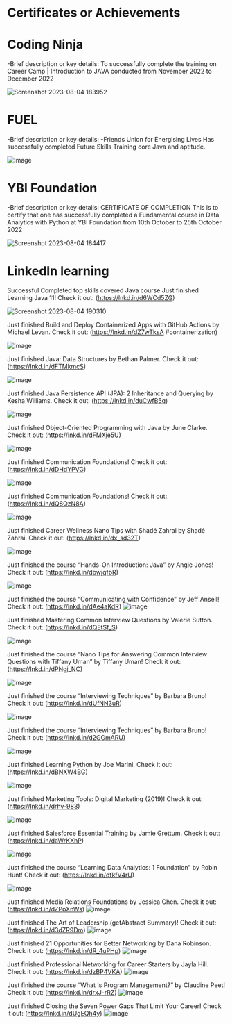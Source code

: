 # Certificates or Achievements

# Coding Ninja
-Brief description or key details:
To successfully complete the training on
Career Camp | Introduction to JAVA
conducted from November 2022 to December 2022

![Screenshot 2023-08-04 183952](https://github.com/OpAbhiG/Certificates-or-Achievements/assets/110295591/3c5cbddc-cd13-428b-84af-49b8c5ee2acf)

# FUEL
-Brief description or key details:
-Friends Union for Energising Lives
Has successfully completed Future Skills Training core Java and aptitude.

![image](https://github.com/OpAbhiG/Certificates-or-Achievements/assets/110295591/32699a0c-9c58-4827-8a85-de44d349fb13)


  # YBI Foundation
-Brief description or key details:
CERTIFICATE OF COMPLETION This is to certify that one has successfully completed a Fundamental course in Data Analytics with Python at YBI Foundation from 10th October to 25th October 2022

![Screenshot 2023-08-04 184417](https://github.com/OpAbhiG/Certificates-or-Achievements/assets/110295591/91997794-41fb-4d1c-be98-8e77a2732874)


# LinkedIn learning 
Successful Completed top skills covered Java course
Just finished Learning Java 11! Check it out: (https://lnkd.in/d6WCd5ZG)

![Screenshot 2023-08-04 190310](https://github.com/OpAbhiG/Certificates-or-Achievements/assets/110295591/726bde4c-9a2f-49db-93d6-d81362626bd8)

Just finished Build and Deploy Containerized Apps with GitHub Actions by Michael Levan. 
Check it out: (https://lnkd.in/dZ7wTksA #containerization)

![image](https://github.com/OpAbhiG/Certificates-or-Achievements/assets/110295591/bf8cbf35-b7c0-469e-add9-73a7c705206d)

Just finished Java: Data Structures by Bethan Palmer. 
Check it out: (https://lnkd.in/dFTMkmcS)

![image](https://github.com/OpAbhiG/Certificates-or-Achievements/assets/110295591/0eff3ec7-5f79-41ff-bdae-1777ba983446)

Just finished Java Persistence API (JPA): 2 Inheritance and Querying by Kesha Williams. 
Check it out: (https://lnkd.in/duCwfB5q)

![image](https://github.com/OpAbhiG/Certificates-or-Achievements/assets/110295591/d5cc534d-a4ee-436c-b476-9989d425804f)

Just finished Object-Oriented Programming with Java by June Clarke. 
Check it out: (https://lnkd.in/dFMXje5U)

![image](https://github.com/OpAbhiG/Certificates-or-Achievements/assets/110295591/5b4c0a5d-bbbe-4269-932a-fa75c98fe901)

Just finished Communication Foundations! 
Check it out: (https://lnkd.in/dDHdYPVG)

![image](https://github.com/OpAbhiG/Certificates-or-Achievements/assets/110295591/f8764f47-c8fa-4350-856c-c5517dfcdc41)

Just finished Communication Foundations! 
Check it out: (https://lnkd.in/dQ8QzN8A)

![image](https://github.com/OpAbhiG/Certificates-or-Achievements/assets/110295591/833c3787-3668-4010-b685-88f82f3113e3)

Just finished Career Wellness Nano Tips with Shadé Zahrai by Shadé Zahrai. 
Check it out: (https://lnkd.in/dx_sd32T)

![image](https://github.com/OpAbhiG/Certificates-or-Achievements/assets/110295591/c544add9-d7a4-4c97-aebd-47ff0ce0a2c2)

Just finished the course “Hands-On Introduction: Java” by Angie Jones! 
Check it out: (https://lnkd.in/dbwjqfbR)

![image](https://github.com/OpAbhiG/Certificates-or-Achievements/assets/110295591/7f028680-1bb6-469a-b97e-804f557f6420)

Just finished the course “Communicating with Confidence” by Jeff Ansell! 
Check it out: (https://lnkd.in/dAe4aKdR)
![image](https://github.com/OpAbhiG/Certificates-or-Achievements/assets/110295591/cddf8487-3326-41d8-8081-4aca782a7175)

Just finished Mastering Common Interview Questions by Valerie Sutton. 
Check it out: (https://lnkd.in/dQEtSf_S)

![image](https://github.com/OpAbhiG/Certificates-or-Achievements/assets/110295591/efbe47b6-6709-4b36-8d3e-6b175461c71c)

Just finished the course “Nano Tips for Answering Common Interview Questions with Tiffany Uman” by Tiffany Uman! 
Check it out: (https://lnkd.in/dPNgj_NC)

![image](https://github.com/OpAbhiG/Certificates-or-Achievements/assets/110295591/de474e5a-11bb-41be-88dd-5da8928c72b9)

Just finished the course “Interviewing Techniques” by Barbara Bruno! 
Check it out: (https://lnkd.in/dUfNN3uR)

![image](https://github.com/OpAbhiG/Certificates-or-Achievements/assets/110295591/2c0fde91-93a2-4daa-a017-0786e805bffd)

Just finished the course “Interviewing Techniques” by Barbara Bruno! 
Check it out: (https://lnkd.in/d2GGmARU)

![image](https://github.com/OpAbhiG/Certificates-or-Achievements/assets/110295591/6acc3b18-3a3f-47fd-b47f-4d61f5dcf6c2)

Just finished Learning Python by Joe Marini. 
Check it out: (https://lnkd.in/dBNXW4BG)

![image](https://github.com/OpAbhiG/Certificates-or-Achievements/assets/110295591/72c30c7e-7f5d-4865-a4d4-0ed6306bd526)

Just finished Marketing Tools: Digital Marketing (2019)! 
Check it out: (https://lnkd.in/drhv-983)

![image](https://github.com/OpAbhiG/Certificates-or-Achievements/assets/110295591/c8c59ee6-94c7-4bae-9529-a89e9720a5bc)

Just finished Salesforce Essential Training by Jamie Grettum. 
Check it out: (https://lnkd.in/daWrKXhP)

![image](https://github.com/OpAbhiG/Certificates-or-Achievements/assets/110295591/f86fc60d-3d86-45db-b245-c678400df05f)

Just finished the course “Learning Data Analytics: 1 Foundation” by Robin Hunt! 
Check it out: (https://lnkd.in/dfkfV4rU)

![image](https://github.com/OpAbhiG/Certificates-or-Achievements/assets/110295591/729b5f80-f4ce-4612-a9c9-3db2462768cf)

Just finished Media Relations Foundations by Jessica Chen. 
Check it out: (https://lnkd.in/dZPpXnWs)
![image](https://github.com/OpAbhiG/Certificates-or-Achievements/assets/110295591/a0730a33-c0d7-475e-b70a-5be92f6210c4)

Just finished The Art of Leadership (getAbstract Summary)! 
Check it out: (https://lnkd.in/d3dZR9Dm)
![image](https://github.com/OpAbhiG/Certificates-or-Achievements/assets/110295591/86e26a10-9c78-45da-ad92-cf1ff88a914f)

Just finished 21 Opportunities for Better Networking by Dana Robinson. 
Check it out: (https://lnkd.in/dR_4uPHp)
![image](https://github.com/OpAbhiG/Certificates-or-Achievements/assets/110295591/a6dec5ec-d4c7-47cc-816e-21864acfaa32)

Just finished Professional Networking for Career Starters by Jayla Hill. Check it out: (https://lnkd.in/dzBP4VKA)
![image](https://github.com/OpAbhiG/Certificates-or-Achievements/assets/110295591/ad974df0-59dc-49e3-9dd3-991014b2b3d8)

Just finished the course “What Is Program Management?” by Claudine Peet! Check it out: (https://lnkd.in/drxJ-rRZ)
![image](https://github.com/OpAbhiG/Certificates-or-Achievements/assets/110295591/5bc6e448-5faa-425b-95c9-e434544539e4)

Just finished Closing the Seven Power Gaps That Limit Your Career! Check it out: (https://lnkd.in/dUgEQh4y)
![image](https://github.com/OpAbhiG/Certificates-or-Achievements/assets/110295591/d07de974-5774-4c20-b4b7-e841155c7988)
































